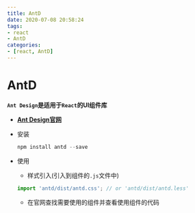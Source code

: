 ```yaml
---
title: AntD
date: 2020-07-08 20:58:24
tags:
- react
- AntD
categories:
- [react, AntD]
---
```


#  AntD

**`Ant Design`是适用于`React`的UI组件库**

* **[Ant Design官网]( https://ant.design/index-cn )**

* 安装

  ```js
  npm install antd --save
  ```

* 使用

  * 样式引入(引入到组件的`.js`文件中)

  ```js
  import 'antd/dist/antd.css'; // or 'antd/dist/antd.less'
  ```

  * 在官网查找需要使用的组件并查看使用组件的代码

